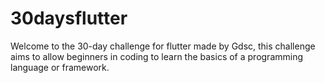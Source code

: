 # 30daysflutter
Welcome to the 30-day challenge for flutter made by Gdsc, this challenge aims to allow beginners in coding to learn the basics of a programming language or framework.
